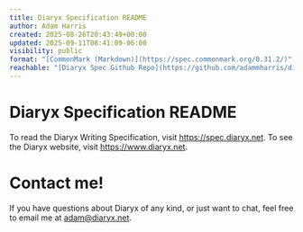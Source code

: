 ```yaml
---
title: Diaryx Specification README
author: Adam Harris
created: 2025-08-26T20:43:49+00:00
updated: 2025-09-11T08:41:09-06:00
visibility: public
format: "[CommonMark (Markdown)](https://spec.commonmark.org/0.31.2/)"
reachable: "[Diaryx Spec Github Repo](https://github.com/adammharris/diaryx-specification)"
---
```


# Diaryx Specification README

To read the Diaryx Writing Specification, visit https://spec.diaryx.net. To see the Diaryx website, visit https://www.diaryx.net.

# Contact me!

If you have questions about Diaryx of any kind, or just want to chat, feel free to email me at adam@diaryx.net.
